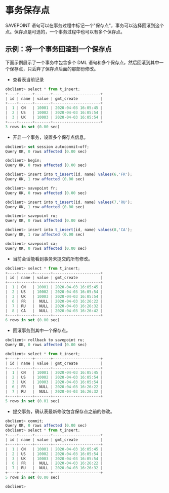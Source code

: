 事务保存点 
==========================



SAVEPOINT 语句可以在事务过程中标记一个"保存点"，事务可以选择回滚到这个点。保存点是可选的，一个事务过程中也可以有多个保存点。

示例：将一个事务回滚到一个保存点 
-------------------------

下面示例展示了一个事务中包含多个 DML 语句和多个保存点，然后回滚到其中一个保存点，只丢弃了保存点后面的那部份修改。

* 查看表当前记录

  




```javascript
obclient> select * from t_insert;
+----+------+-------+---------------------+
| id | name | value | gmt_create          |
+----+------+-------+---------------------+
|  1 | CN   | 10001 | 2020-04-03 16:05:45 |
|  2 | US   | 10002 | 2020-04-03 16:05:54 |
|  3 | UK   | 10003 | 2020-04-03 16:05:54 |
+----+------+-------+---------------------+
3 rows in set (0.00 sec)
```



* 开启一个事务，设置多个保存点信息。

  




```javascript
obclient> set session autocommit=off;
Query OK, 0 rows affected (0.00 sec)

obclient> begin;
Query OK, 0 rows affected (0.00 sec)

obclient> insert into t_insert(id, name) values(6,'FR');
Query OK, 1 row affected (0.00 sec)

obclient> savepoint fr;
Query OK, 0 rows affected (0.00 sec)

obclient> insert into t_insert(id, name) values(7,'RU');
Query OK, 1 row affected (0.00 sec)

obclient> savepoint ru;
Query OK, 0 rows affected (0.00 sec)

obclient> insert into t_insert(id, name) values(8,'CA');
Query OK, 1 row affected (0.00 sec)

obclient> savepoint ca;
Query OK, 0 rows affected (0.00 sec)
```



* 当前会话能看到事务未提交的所有修改。

  




```javascript
obclient> select * from t_insert;
+----+------+-------+---------------------+
| id | name | value | gmt_create          |
+----+------+-------+---------------------+
|  1 | CN   | 10001 | 2020-04-03 16:05:45 |
|  2 | US   | 10002 | 2020-04-03 16:05:54 |
|  3 | UK   | 10003 | 2020-04-03 16:05:54 |
|  6 | FR   |  NULL | 2020-04-03 16:26:22 |
|  7 | RU   |  NULL | 2020-04-03 16:26:32 |
|  8 | CA   |  NULL | 2020-04-03 16:26:42 |
+----+------+-------+---------------------+
6 rows in set (0.00 sec)
```



* 回滚事务到其中一个保存点。

  




```javascript
obclient> rollback to savepoint ru;
Query OK, 0 rows affected (0.00 sec)

obclient> select * from t_insert;
+----+------+-------+---------------------+
| id | name | value | gmt_create          |
+----+------+-------+---------------------+
|  1 | CN   | 10001 | 2020-04-03 16:05:45 |
|  2 | US   | 10002 | 2020-04-03 16:05:54 |
|  3 | UK   | 10003 | 2020-04-03 16:05:54 |
|  6 | FR   |  NULL | 2020-04-03 16:26:22 |
|  7 | RU   |  NULL | 2020-04-03 16:26:32 |
+----+------+-------+---------------------+
5 rows in set (0.01 sec)
```



* 提交事务，确认表最新修改包含保存点之前的修改。

  




```javascript
obclient> commit;
Query OK, 0 rows affected (0.00 sec)
obclient> select * from t_insert;
+----+------+-------+---------------------+
| id | name | value | gmt_create          |
+----+------+-------+---------------------+
|  1 | CN   | 10001 | 2020-04-03 16:05:45 |
|  2 | US   | 10002 | 2020-04-03 16:05:54 |
|  3 | UK   | 10003 | 2020-04-03 16:05:54 |
|  6 | FR   |  NULL | 2020-04-03 16:26:22 |
|  7 | RU   |  NULL | 2020-04-03 16:26:32 |
+----+------+-------+---------------------+
5 rows in set (0.00 sec)

obclient>
```




